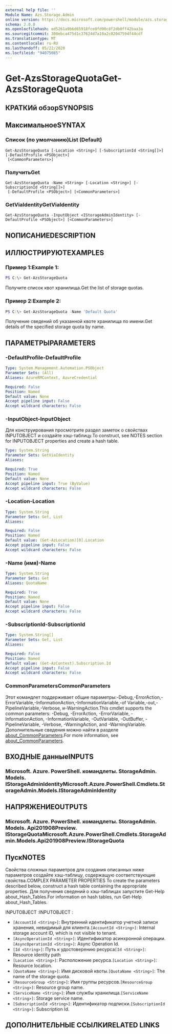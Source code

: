 ```yaml
---
external help file: ''
Module Name: Azs.Storage.Admin
online version: https://docs.microsoft.com/powershell/module/azs.storage.admin/get-azsstoragequota
schema: 2.0.0
ms.openlocfilehash: ed5261a9b6d65918fce0fd90c8f2db0ff42baa3a
ms.sourcegitcommit: 308ebca475d1c37624d7a10a2c02047594f44cdf
ms.translationtype: MT
ms.contentlocale: ru-RU
ms.lasthandoff: 05/22/2020
ms.locfileid: "94075085"
---
```

# <span data-ttu-id="8fd4f-101">Get-AzsStorageQuota</span><span class="sxs-lookup"><span data-stu-id="8fd4f-101">Get-AzsStorageQuota</span></span>

## <span data-ttu-id="8fd4f-102">КРАТКИй обзор</span><span class="sxs-lookup"><span data-stu-id="8fd4f-102">SYNOPSIS</span></span>


## <span data-ttu-id="8fd4f-103">Максимальное</span><span class="sxs-lookup"><span data-stu-id="8fd4f-103">SYNTAX</span></span>

### <span data-ttu-id="8fd4f-104">Список (по умолчанию)</span><span class="sxs-lookup"><span data-stu-id="8fd4f-104">List (Default)</span></span>
```
Get-AzsStorageQuota [-Location <String>] [-SubscriptionId <String[]>] [-DefaultProfile <PSObject>]
 [<CommonParameters>]
```

### <span data-ttu-id="8fd4f-105">Получить</span><span class="sxs-lookup"><span data-stu-id="8fd4f-105">Get</span></span>
```
Get-AzsStorageQuota -Name <String> [-Location <String>] [-SubscriptionId <String[]>]
 [-DefaultProfile <PSObject>] [<CommonParameters>]
```

### <span data-ttu-id="8fd4f-106">GetViaIdentity</span><span class="sxs-lookup"><span data-stu-id="8fd4f-106">GetViaIdentity</span></span>
```
Get-AzsStorageQuota -InputObject <IStorageAdminIdentity> [-DefaultProfile <PSObject>] [<CommonParameters>]
```

## <span data-ttu-id="8fd4f-107">NОПИСАНИЕ</span><span class="sxs-lookup"><span data-stu-id="8fd4f-107">DESCRIPTION</span></span>


## <span data-ttu-id="8fd4f-108">ИЛЛЮСТРИРУЮТ</span><span class="sxs-lookup"><span data-stu-id="8fd4f-108">EXAMPLES</span></span>

### <span data-ttu-id="8fd4f-109">Пример 1:</span><span class="sxs-lookup"><span data-stu-id="8fd4f-109">Example 1:</span></span>
```powershell
PS C:\> Get-AzsStorageQuota
```

<span data-ttu-id="8fd4f-110">Получите список квот хранилища.</span><span class="sxs-lookup"><span data-stu-id="8fd4f-110">Get the list of storage quotas.</span></span>

### <span data-ttu-id="8fd4f-111">Пример 2:</span><span class="sxs-lookup"><span data-stu-id="8fd4f-111">Example 2:</span></span>
```powershell
PS C:\> Get-AzsStorageQuota -Name 'Default Quota'
```

<span data-ttu-id="8fd4f-112">Получение сведений об указанной квоте хранилища по имени.</span><span class="sxs-lookup"><span data-stu-id="8fd4f-112">Get details of the specified storage quota by name.</span></span>

## <span data-ttu-id="8fd4f-113">ПАРАМЕТРЫ</span><span class="sxs-lookup"><span data-stu-id="8fd4f-113">PARAMETERS</span></span>

### <span data-ttu-id="8fd4f-114">-DefaultProfile</span><span class="sxs-lookup"><span data-stu-id="8fd4f-114">-DefaultProfile</span></span>


```yaml
Type: System.Management.Automation.PSObject
Parameter Sets: (All)
Aliases: AzureRMContext, AzureCredential

Required: False
Position: Named
Default value: None
Accept pipeline input: False
Accept wildcard characters: False

```

### <span data-ttu-id="8fd4f-115">-InputObject</span><span class="sxs-lookup"><span data-stu-id="8fd4f-115">-InputObject</span></span>
<span data-ttu-id="8fd4f-116">Для конструирования просмотрите раздел заметок о свойствах INPUTOBJECT и создайте хэш-таблицу.</span><span class="sxs-lookup"><span data-stu-id="8fd4f-116">To construct, see NOTES section for INPUTOBJECT properties and create a hash table.</span></span>

```yaml
Type: System.String
Parameter Sets: GetViaIdentity
Aliases:

Required: True
Position: Named
Default value: None
Accept pipeline input: True (ByValue)
Accept wildcard characters: False

```

### <span data-ttu-id="8fd4f-117">-Location</span><span class="sxs-lookup"><span data-stu-id="8fd4f-117">-Location</span></span>


```yaml
Type: System.String
Parameter Sets: Get, List
Aliases:

Required: False
Position: Named
Default value: (Get-AzLocation)[0].Location
Accept pipeline input: False
Accept wildcard characters: False

```

### <span data-ttu-id="8fd4f-118">-Name (имя)</span><span class="sxs-lookup"><span data-stu-id="8fd4f-118">-Name</span></span>


```yaml
Type: System.String
Parameter Sets: Get
Aliases: QuotaName

Required: True
Position: Named
Default value: None
Accept pipeline input: False
Accept wildcard characters: False

```

### <span data-ttu-id="8fd4f-119">-SubscriptionId</span><span class="sxs-lookup"><span data-stu-id="8fd4f-119">-SubscriptionId</span></span>


```yaml
Type: System.String[]
Parameter Sets: Get, List
Aliases:

Required: False
Position: Named
Default value: (Get-AzContext).Subscription.Id
Accept pipeline input: False
Accept wildcard characters: False

```

### <span data-ttu-id="8fd4f-120">CommonParameters</span><span class="sxs-lookup"><span data-stu-id="8fd4f-120">CommonParameters</span></span>
<span data-ttu-id="8fd4f-121">Этот командлет поддерживает общие параметры:-Debug,-ErrorAction,-ErrorVariable,-InformationAction,-InformationVariable,-of Variable,-out,-PipelineVariable,-Verbose, и-WarningAction.</span><span class="sxs-lookup"><span data-stu-id="8fd4f-121">This cmdlet supports the common parameters: -Debug, -ErrorAction, -ErrorVariable, -InformationAction, -InformationVariable, -OutVariable, -OutBuffer, -PipelineVariable, -Verbose, -WarningAction, and -WarningVariable.</span></span> <span data-ttu-id="8fd4f-122">Дополнительные сведения можно найти в разделе [about_CommonParameters](http://go.microsoft.com/fwlink/?LinkID=113216).</span><span class="sxs-lookup"><span data-stu-id="8fd4f-122">For more information, see [about_CommonParameters](http://go.microsoft.com/fwlink/?LinkID=113216).</span></span>

## <span data-ttu-id="8fd4f-123">ВХОДНЫЕ данные</span><span class="sxs-lookup"><span data-stu-id="8fd4f-123">INPUTS</span></span>

### <span data-ttu-id="8fd4f-124">Microsoft. Azure. PowerShell. командлеты. StorageAdmin. Models. IStorageAdminIdentity</span><span class="sxs-lookup"><span data-stu-id="8fd4f-124">Microsoft.Azure.PowerShell.Cmdlets.StorageAdmin.Models.IStorageAdminIdentity</span></span>

## <span data-ttu-id="8fd4f-125">НАПРЯЖЕНИЕ</span><span class="sxs-lookup"><span data-stu-id="8fd4f-125">OUTPUTS</span></span>

### <span data-ttu-id="8fd4f-126">Microsoft. Azure. PowerShell. командлеты. StorageAdmin. Models. Api201908Preview. IStorageQuota</span><span class="sxs-lookup"><span data-stu-id="8fd4f-126">Microsoft.Azure.PowerShell.Cmdlets.StorageAdmin.Models.Api201908Preview.IStorageQuota</span></span>



## <span data-ttu-id="8fd4f-127">Пуск</span><span class="sxs-lookup"><span data-stu-id="8fd4f-127">NOTES</span></span>

<span data-ttu-id="8fd4f-128">Свойства сложных параметров для создания описанных ниже параметров создайте хэш-таблицу, содержащую соответствующие свойства.</span><span class="sxs-lookup"><span data-stu-id="8fd4f-128">COMPLEX PARAMETER PROPERTIES To create the parameters described below, construct a hash table containing the appropriate properties.</span></span> <span data-ttu-id="8fd4f-129">Для получения сведений о хэш-таблицах запустите Get-Help about_Hash_Tables.</span><span class="sxs-lookup"><span data-stu-id="8fd4f-129">For information on hash tables, run Get-Help about_Hash_Tables.</span></span>

<span data-ttu-id="8fd4f-130">INPUTOBJECT <IStorageAdminIdentity> :</span><span class="sxs-lookup"><span data-stu-id="8fd4f-130">INPUTOBJECT <IStorageAdminIdentity>:</span></span> 
  - <span data-ttu-id="8fd4f-131">`[AccountId <String>]`: Внутренний идентификатор учетной записи хранения, невидимый для клиента.</span><span class="sxs-lookup"><span data-stu-id="8fd4f-131">`[AccountId <String>]`: Internal storage account ID, which is not visible to tenant.</span></span>
  - <span data-ttu-id="8fd4f-132">`[AsyncOperationId <String>]`: Идентификатор асинхронной операции.</span><span class="sxs-lookup"><span data-stu-id="8fd4f-132">`[AsyncOperationId <String>]`: Async Operation Id.</span></span>
  - <span data-ttu-id="8fd4f-133">`[Id <String>]`: Путь к удостоверению ресурса</span><span class="sxs-lookup"><span data-stu-id="8fd4f-133">`[Id <String>]`: Resource identity path</span></span>
  - <span data-ttu-id="8fd4f-134">`[Location <String>]`: Расположение ресурса.</span><span class="sxs-lookup"><span data-stu-id="8fd4f-134">`[Location <String>]`: Resource location.</span></span>
  - <span data-ttu-id="8fd4f-135">`[QuotaName <String>]`: Имя дисковой квоты.</span><span class="sxs-lookup"><span data-stu-id="8fd4f-135">`[QuotaName <String>]`: The name of the storage quota.</span></span>
  - <span data-ttu-id="8fd4f-136">`[ResourceGroup <String>]`: Имя группы ресурсов.</span><span class="sxs-lookup"><span data-stu-id="8fd4f-136">`[ResourceGroup <String>]`: Resource group name.</span></span>
  - <span data-ttu-id="8fd4f-137">`[ServiceName <String>]`: Имя службы хранилища.</span><span class="sxs-lookup"><span data-stu-id="8fd4f-137">`[ServiceName <String>]`: Storage service name.</span></span>
  - <span data-ttu-id="8fd4f-138">`[SubscriptionId <String>]`: Идентификатор подписки.</span><span class="sxs-lookup"><span data-stu-id="8fd4f-138">`[SubscriptionId <String>]`: Subscription Id.</span></span>

## <span data-ttu-id="8fd4f-139">ДОПОЛНИТЕЛЬНЫЕ ССЫЛКИ</span><span class="sxs-lookup"><span data-stu-id="8fd4f-139">RELATED LINKS</span></span>

